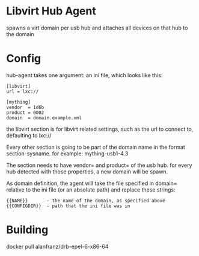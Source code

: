 Libvirt Hub Agent
=================

spawns a virt domain per usb hub and attaches all devices on that hub to the domain

Config
=================

hub-agent takes one argument: an ini file, which looks like this:

    [libvirt]
    url = lxc://
    
    [mything]
    vendor  = 1d6b
    product = 0002
    domain  = domain.example.xml


the libvirt section is for libvirt related settings,
such as the url to connect to, defaulting to lxc://

Every other section is going to be part of the domain name
in the format section-sysname. for example: mything-usb1-4.3

The section needs to have vendor= and product= of the usb hub.
for every hub detected with those properties, a new domain will be spawn.

As domain definition, the agent will take the file specified in domain=
relative to the ini file (or an absolute path)  and replace these strings:

    {{NAME}}       - the name of the domain, as specified above
    {{CONFIGDIR}}  - path that the ini file was in



Building
==================


docker pull  alanfranz/drb-epel-6-x86-64
